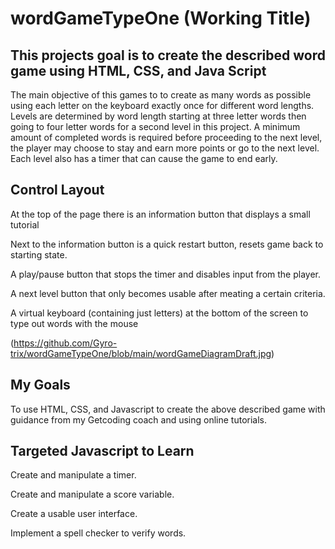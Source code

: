 # wordGameTypeOne (Working Title)

## This projects goal is to create the described word game using HTML, CSS, and Java Script

The main objective of this games to to create as many words as possible using each letter on the keyboard exactly once for different word lengths. 
Levels are determined by word length starting at three letter words then going to four letter words for a second level in this project.
A minimum amount of completed words is required before proceeding to the next level, the player may choose to stay and earn more points or go to the next level. 
Each level also has a timer that can cause the game to end early.

## Control Layout

At the top of the page there is an information button that displays a small tutorial

Next to the information button is a quick restart button, resets game back to starting state.

A play/pause button that stops the timer and disables input from the player.

A next level button that only becomes usable after meating a certain criteria.

A virtual keyboard (containing just letters) at the bottom of the screen to type out words with the mouse

(https://github.com/Gyro-trix/wordGameTypeOne/blob/main/wordGameDiagramDraft.jpg)

## My Goals

To use HTML, CSS, and Javascript to create the above described game with guidance from my Getcoding coach and using online tutorials.

## Targeted Javascript to Learn

Create and manipulate a timer.

Create and manipulate a score variable.

Create a usable user interface.

Implement a spell checker to verify words. 
